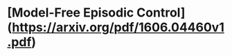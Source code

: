 [Model-Free Episodic Control] (https://arxiv.org/pdf/1606.04460v1.pdf)
================================
